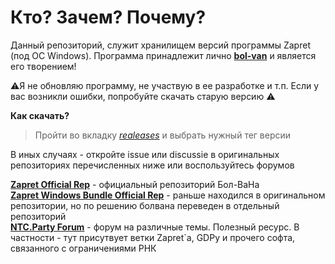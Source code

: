 # Кто? Зачем? Почему? 

Данный репозиторий, служит хранилищем версий программы Zapret (под OC Windows). Программа принадлежит лично **[bol-van](https://github.com/bol-van)** и является его творением!

⚠️Я не обновляю программу, не участвую в ее разработке и т.п. Если у вас возникли ошибки, попробуйте скачать старую версию ⚠️

**Как скачать?**

> Пройти во вкладку *[realeases](https://github.com/LoST202/zapretarchive/releases)* и выбрать нужный тег версии

В иных случаях - откройте issue или discussie в оригинальных репозиториях перечисленных ниже или воспользуйтесь форумов

**[Zapret Official Rep](https://github.com/bol-van/zapret)** - официальный репозиторий Бол-ВаНа  
**[Zapret Windows Bundle Official Rep](https://github.com/bol-van/zapret-win-bundle)** - раньше находился в оригинальном репозитории, но по решению болвана переведен в отдельный репозиторий  
**[NTC.Party Forum](https://ntc.party/)** - форум на различные темы. Полезный ресурс. В частности - тут присутвует ветки Zapret`а, GDPy и прочего софта, связанного с ограничениями РНК  
